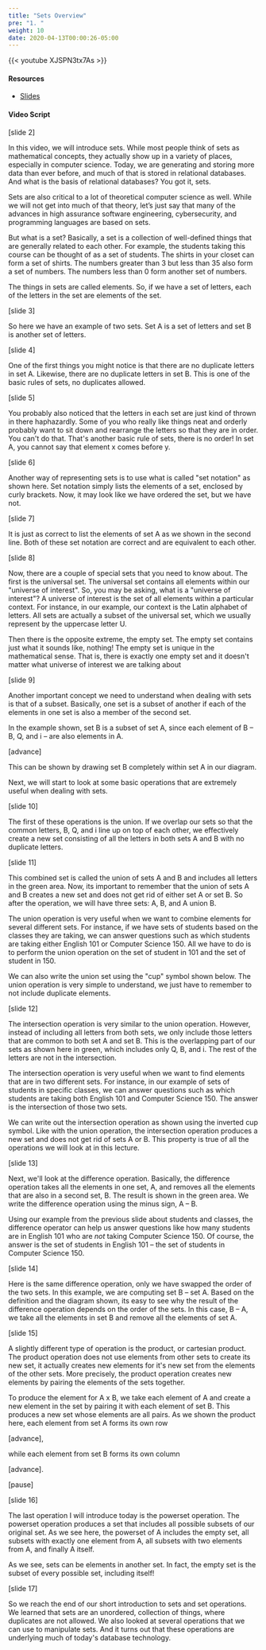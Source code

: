 ```yaml
---
title: "Sets Overview"
pre: "1. "
weight: 10
date: 2020-04-13T00:00:26-05:00
---
```


{{< youtube XJSPN3tx7As >}}

#### Resources

* [Slides](/3-cc310/10-sets/01-overview-slides.pptx)

#### Video Script

[slide 2]

In this video, we will introduce sets. While most people think of sets as
mathematical concepts, they actually show up in a variety of places, especially
in computer science. Today, we are generating and storing more data than ever
before, and much of that is stored in relational databases. And what is the
basis of relational databases? You got it, sets.

Sets are also critical to a lot of theoretical computer science as well. While
we will not get into much of that theory, let’s just say that many of the
advances in high assurance software engineering, cybersecurity, and programming
languages are based on sets.

But what is a set? Basically, a set is a collection of well-defined things that
are generally related to each other. For example, the students taking this
course can be thought of as a set of students. The shirts in your closet can
form a set of shirts. The numbers greater than 3 but less than 35 also form a
set of numbers. The numbers less than 0 form another set of numbers.

The things in sets are called elements. So, if we have a set of letters, each of
the letters in the set are elements of the set.

[slide 3]

So here we have an example of two sets. Set A is a set of letters and set B is
another set of letters.

[slide 4]

One of the first things you might notice is that there are no duplicate letters
in set A. Likewise, there are no duplicate letters in set B. This is one of the
basic rules of sets, no duplicates allowed.

[slide 5]

You probably also noticed that the letters in each set are just kind of thrown
in there haphazardly. Some of you who really like things neat and orderly
probably want to sit down and rearrange the letters so that they are in order.
You can't do that. That's another basic rule of sets, there is no order! In set
A, you cannot say that element x comes before y.

[slide 6]

Another way of representing sets is to use what is called "set notation" as
shown here. Set notation simply lists the elements of a set, enclosed by curly
brackets. Now, it may look like we have ordered the set, but we have not.

[slide 7]

It is just as correct to list the elements of set A as we shown in the second
line. Both of these set notation are correct and are equivalent to each other.

[slide 8]

Now, there are a couple of special sets that you need to know about. The first
is the universal set. The universal set contains all elements within our
"universe of interest". So, you may be asking, what is a "universe of interest"?
A universe of interest is the set of all elements within a particular context.
For instance, in our example, our context is the Latin alphabet of letters. All
sets are actually a subset of the universal set, which we usually represent by
the uppercase letter U.

Then there is the opposite extreme, the empty set. The empty set contains just
what it sounds like, nothing! The empty set is unique in the mathematical sense.
That is, there is exactly one empty set and it doesn't matter what universe of
interest we are talking about

[slide 9]

Another important concept we need to understand when dealing with sets is that
of a subset. Basically, one set is a subset of another if each of the elements
in one set is also a member of the second set.

In the example shown, set B is a subset of set A, since each element of B – B,
Q, and i – are also elements in A.

[advance]

This can be shown by drawing set B completely within set A in our diagram.

Next, we will start to look at some basic operations that are extremely useful
when dealing with sets.

[slide 10]

The first of these operations is the union. If we overlap our sets so that the
common letters, B, Q, and i line up on top of each other, we effectively create
a new set consisting of all the letters in both sets A and B with no duplicate
letters.

[slide 11]

This combined set is called the union of sets A and B and includes all letters
in the green area. Now, its important to remember that the union of sets A and B
creates a new set and does not get rid of either set A or set B. So after the
operation, we will have three sets: A, B, and A union B.

The union operation is very useful when we want to combine elements for several
different sets. For instance, if we have sets of students based on the classes
they are taking, we can answer questions such as which students are taking
either English 101 or Computer Science 150. All we have to do is to perform the
union operation on the set of student in 101 and the set of student in 150.

We can also write the union set using the "cup" symbol shown below. The union
operation is very simple to understand, we just have to remember to not include
duplicate elements.

[slide 12]

The intersection operation is very similar to the union operation. However,
instead of including all letters from both sets, we only include those letters
that are common to both set A and set B. This is the overlapping part of our
sets as shown here in green, which includes only Q, B, and i. The rest of the
letters are not in the intersection.

The intersection operation is very useful when we want to find elements that are
in two different sets. For instance, in our example of sets of students in
specific classes, we can answer questions such as which students are taking both
English 101 and Computer Science 150. The answer is the intersection of those
two sets.

We can write out the intersection operation as shown using the inverted cup
symbol. Like with the union operation, the intersection operation produces a new
set and does not get rid of sets A or B. This property is true of all the
operations we will look at in this lecture.

[slide 13]

Next, we'll look at the difference operation. Basically, the difference
operation takes all the elements in one set, A, and removes all the elements
that are also in a second set, B. The result is shown in the green area. We
write the difference operation using the minus sign, A – B.

Using our example from the previous slide about students and classes, the
difference operator can help us answer questions like how many students are in
English 101 who are *not* taking Computer Science 150. Of course, the answer is
the set of students in English 101 – the set of students in Computer Science
150.

[slide 14]

Here is the same difference operation, only we have swapped the order of the two
sets. In this example, we are computing set B – set A. Based on the definition
and the diagram shown, its easy to see why the result of the difference
operation depends on the order of the sets. In this case, B – A, we take all the
elements in set B and remove all the elements of set A.

[slide 15]

A slightly different type of operation is the product, or cartesian product. The
product operation does not use elements from other sets to create its new set,
it actually creates new elements for it's new set from the elements of the other
sets. More precisely, the product operation creates new elements by pairing the
elements of the sets together.

To produce the element for A x B, we take each element of A and create a new
element in the set by pairing it with each element of set B. This produces a new
set whose elements are all pairs. As we shown the product here, each element
from set A forms its own row

[advance],

while each element from set B forms its own column

[advance].

[pause]

[slide 16]

The last operation I will introduce today is the powerset operation. The
powerset operation produces a set that includes all possible subsets of our
original set. As we see here, the powerset of A includes the empty set, all
subsets with exactly one element from A, all subsets with two elements from A,
and finally A itself.

As we see, sets can be elements in another set. In fact, the empty set is the
subset of every possible set, including itself!

[slide 17]

So we reach the end of our short introduction to sets and set operations. We
learned that sets are an unordered, collection of things, where duplicates are
not allowed. We also looked at several operations that we can use to manipulate
sets. And it turns out that these operations are underlying much of today's
database technology.
